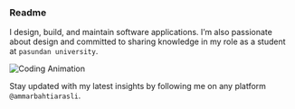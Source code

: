 ### Readme 

I design, build, and maintain software applications. I’m also passionate about design and committed to sharing knowledge in my role as a student at `pasundan university`.

<img alt="Coding Animation" src="https://raw.githubusercontent.com/gist/patevs/b007a0e98fb216438d4cbf559fac4166/raw/88f20c9d749d756be63f22b09f3c4ac570bc5101/programming.gif">

Stay updated with my latest insights by following me on any platform `@ammarbahtiarasli`.

